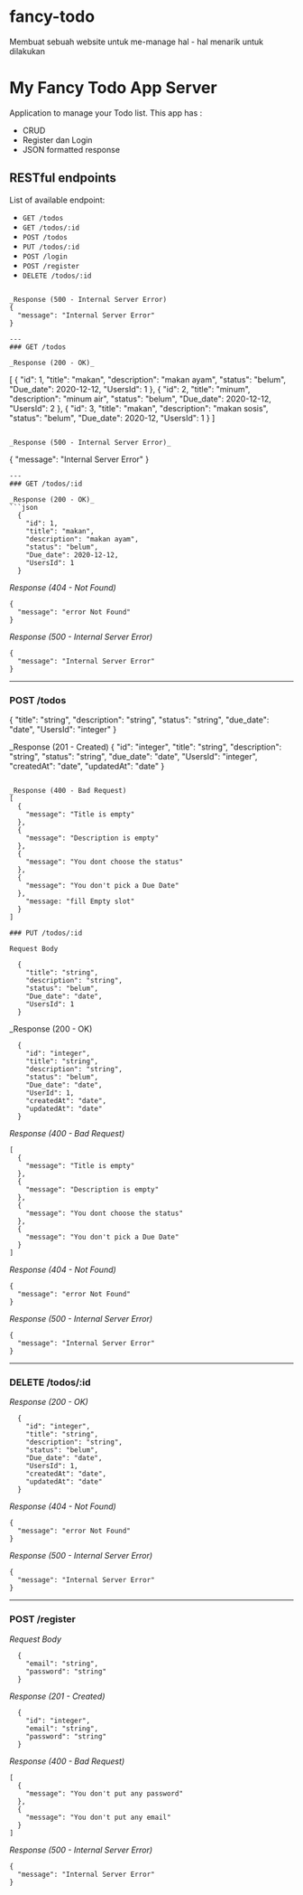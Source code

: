 # fancy-todo
Membuat sebuah website untuk me-manage hal - hal menarik untuk dilakukan


# My Fancy Todo App Server
Application to manage your Todo list. This app has :
* CRUD
* Register dan Login
* JSON formatted response

## RESTful endpoints
List of available endpoint:

  - `GET /todos` 
  - `GET /todos/:id`
  - `POST /todos`
  - `PUT /todos/:id`
  - `POST /login`
  - `POST /register`
  - `DELETE /todos/:id`



```

_Response (500 - Internal Server Error)
{
  "message": "Internal Server Error"
}

---
### GET /todos

_Response (200 - OK)_
```
[
  {
    "id": 1,
    "title": "makan",
    "description": "makan ayam",
    "status": "belum",
    "Due_date": 2020-12-12,
    "UsersId": 1
  },
  {
    "id": 2,
    "title": "minum",
    "description": "minum air",
    "status": "belum",
    "Due_date": 2020-12-12,
    "UsersId": 2
  },
  {
    "id": 3,
    "title": "makan",
    "description": "makan sosis",
    "status": "belum",
    "Due_date": 2020-12,
    "UsersId": 1
  }
]
```

_Response (500 - Internal Server Error)_
```
{
  "message": "Internal Server Error"
}
```
---
### GET /todos/:id

_Response (200 - OK)_
```json
  {
    "id": 1,
    "title": "makan",
    "description": "makan ayam",
    "status": "belum",
    "Due_date": 2020-12-12,
    "UsersId": 1
  }
```

_Response (404 - Not Found)_
```
{
  "message": "error Not Found"
}
```

_Response (500 - Internal Server Error)_
```
{
  "message": "Internal Server Error"
}
```
---
### POST /todos

  {
    "title": "string",
    "description": "string",
    "status": "string",
    "due_date": "date",
    "UsersId": "integer"
  }


_Response (201 - Created)
  {
    "id": "integer",
    "title": "string",
    "description": "string",
    "status": "string",
    "due_date": "date",
    "UsersId": "integer",
    "createdAt": "date",
    "updatedAt": "date"
  }
```

_Response (400 - Bad Request)
[
  {
    "message": "Title is empty"
  },
  {
    "message": "Description is empty"
  },
  {
    "message": "You dont choose the status"
  },
  {
    "message": "You don't pick a Due Date"
  },
    "message: "fill Empty slot"
  }
]

### PUT /todos/:id

Request Body

  {
    "title": "string",
    "description": "string",
    "status": "belum",
    "Due_date": "date",
    "UsersId": 1
  }

```

_Response (200 - OK)
```
  {
    "id": "integer",
    "title": "string",
    "description": "string",
    "status": "belum",
    "Due_date": "date",
    "UserId": 1,
    "createdAt": "date",
    "updatedAt": "date"
  }
```

_Response (400 - Bad Request)_
```
[
  {
    "message": "Title is empty"
  },
  {
    "message": "Description is empty"
  },
  {
    "message": "You dont choose the status"
  },
  {
    "message": "You don't pick a Due Date"
  }
]
```

_Response (404 - Not Found)_
```
{
  "message": "error Not Found"
}
```

_Response (500 - Internal Server Error)_
```
{
  "message": "Internal Server Error"
}
```
---
### DELETE /todos/:id

_Response (200 - OK)_
```
  {
    "id": "integer",
    "title": "string",
    "description": "string",
    "status": "belum",
    "Due_date": "date",
    "UsersId": 1,
    "createdAt": "date",
    "updatedAt": "date"
  }
```

_Response (404 - Not Found)_
```
{
  "message": "error Not Found"
}
```

_Response (500 - Internal Server Error)_
```
{
  "message": "Internal Server Error"
}
```
---
### POST /register

_Request Body_
```
  {
    "email": "string",
    "password": "string"
  }

```

_Response (201 - Created)_
```
  {
    "id": "integer",
    "email": "string",
    "password": "string"
  }
```

_Response (400 - Bad Request)_
```
[
  {
    "message": "You don't put any password"
  },
  {
    "message": "You don't put any email"
  }
]
```

_Response (500 - Internal Server Error)_
```
{
  "message": "Internal Server Error"
}
```
